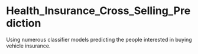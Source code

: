 # Health_Insurance_Cross_Selling_Prediction
Using numerous classifier models predicting the people interested in buying vehicle insurance.
